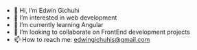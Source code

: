 - 👋 Hi, I’m Edwin Gichuhi
- 👀 I’m interested in web development
- 🌱 I’m currently learning Angular 
- 💞️ I’m looking to collaborate on FrontEnd development projects
- 📫 How to reach me: edwingichuhis@gmail.com


